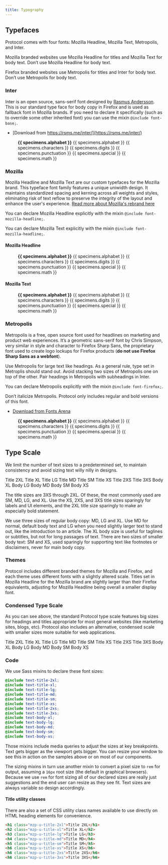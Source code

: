```yaml
---
title: Typography
---
```


## Typefaces
Protocol comes with four fonts: Mozilla Headline, Mozilla Text, Metropolis, and Inter.

Mozilla branded websites use Mozilla Headline for titles and Mozilla Text for body text. Don’t
use Mozilla Headline for body text.

Firefox branded websites use Metropolis for titles and Inter for body text. Don’t
use Metropolis for body text.

### Inter

Inter is an open source, sans-serif font designed by [Rasmus Andersson](https://rsms.me/inter/).
This is our standard type face for body copy in Firefox and is used as fallback font in Mozilla brands.
If you need to declare it specifically (such as to override some other inherited
font) you can use the mixin `@include font-base;`.

* [Download from https://rsms.me/inter/](https://rsms.me/inter/)

<figure id="specimen-inter" class="docs-specimen docs-specimen-font">
  <strong>{{ specimens.alphabet }}</strong>
  {{ specimens.alphabet }}
  {{ specimens.characters }}
  {{ specimens.digits }}
  {{ specimens.punctuation }}
  {{ specimens.special }}
  {{ specimens.math }}
</figure>

### Mozilla

Mozilla Headline and Mozilla Text are our custom typefaces for the Mozilla brand. This typeface font family features a unique uniwidth design. It maintains standardized spacing and kerning across all weights and styles, eliminating risk of text reflow to preserve the integrity of the layout and enhance the user's experience. [Read more about Mozilla's rebrand here](https://blog.mozilla.org/en/mozilla/mozilla-brand-next-era-of-tech/)

You can declare Mozilla Headline explicitly with the mixin `@include font-mozilla-headline;`.

You can declare Mozilla Text explicitly with the mixin `@include font-mozilla-headline;`.

#### Mozilla Headline

<figure id="specimen-mozilla-headline" class="docs-specimen docs-specimen-font">
  <strong>{{ specimens.alphabet }}</strong>
  {{ specimens.alphabet }}
  {{ specimens.characters }}
  {{ specimens.digits }}
  {{ specimens.punctuation }}
  {{ specimens.special }}
  {{ specimens.math }}
</figure>

#### Mozilla Text

<figure id="specimen-mozilla-text" class="docs-specimen docs-specimen-font">
  <strong>{{ specimens.alphabet }}</strong>
  {{ specimens.alphabet }}
  {{ specimens.characters }}
  {{ specimens.digits }}
  {{ specimens.punctuation }}
  {{ specimens.special }}
  {{ specimens.math }}
</figure>

### Metropolis

Metropolis is a free, open source font used for headlines on marketing and product
web experiences. It’s a geometric sans-serif font by Chris Simpson, very similar
in style and character to Firefox Sharp Sans, the proprietary font used to create
logo lockups for Firefox products (**do not use Firefox Sharp Sans as a webfont**).

Use Metropolis for large text like headings. As a general rule, type set in
Metroplis should stand out. Avoid stacking two sizes of Metropolis one on top of
the other. Pair headings in Metropolis with subheadings in Inter.

You can declare Metropolis explicitly with the mixin `@include font-firefox;`.

Don’t italicize Metropolis. Protocol only includes regular and bold versions of
this font.

* [Download from Fonts Arena](https://fontsarena.com/metropolis-by-chris-simpson/)

<figure id="specimen-metropolis" class="docs-specimen docs-specimen-font">
  <strong>{{ specimens.alphabet }}</strong>
  {{ specimens.alphabet }}
  {{ specimens.characters }}
  {{ specimens.digits }}
  {{ specimens.punctuation }}
  {{ specimens.special }}
  {{ specimens.math }}
</figure>

## Type Scale

We limit the number of text sizes to a predetermined set, to maintain consistency
and avoid sizing text willy nilly in designs.

<div id="specimen-type-scale" class="docs-specimen">
  <span class="docs-scale-sample docs-scale-sample-title-2xl">Title 2XL</span>
  <span class="docs-scale-sample docs-scale-sample-title-xl">Title XL</span>
  <span class="docs-scale-sample docs-scale-sample-title-lg">Title LG</span>
  <span class="docs-scale-sample docs-scale-sample-title-md">Title MD</span>
  <span class="docs-scale-sample docs-scale-sample-title-sm">Title SM</span>
  <span class="docs-scale-sample docs-scale-sample-title-xs">Title XS</span>
  <span class="docs-scale-sample docs-scale-sample-title-2xs">Title 2XS</span>
  <span class="docs-scale-sample docs-scale-sample-title-3xs">Title 3XS</span>
  <span class="docs-scale-sample docs-scale-sample-body-xl">Body XL</span>
  <span class="docs-scale-sample docs-scale-sample-body-lg">Body LG</span>
  <span class="docs-scale-sample docs-scale-sample-body-md">Body MD</span>
  <span class="docs-scale-sample docs-scale-sample-body-sm">Body SM</span>
  <span class="docs-scale-sample docs-scale-sample-body-xs">Body XS</span>
</div>

The title sizes are 3XS through 2XL. Of these, the most commonly used are SM, MD,
LG, and XL. Use the XS, 2XS, and 3XS title sizes sparingly for labels and UI
elements, and the 2XL title size sparingly to make an especially bold statement.

We use three sizes of regular body copy: MD, LG and XL. Use MD for normal, default
body text and LG when you need slightly larger text to stand out, like the
introduction to an article. The XL body size is useful for taglines or subtitles,
but not for long passages of text. There are two sizes of smaller body text: SM
and XS, used sparingly for supporting text like footnotes or disclaimers, never
for main body copy.

### Themes

Protocol includes different branded themes for Mozilla and Firefox, and each theme
uses different fonts with a slightly altered scale. Titles set in Mozilla Headline for
the Mozilla brand are slightly larger than their Firefox equivalents, adjusting
for Mozilla Headline being overall a smaller display font.

### Condensed Type Scale

As you can see above, the standard Protocol type scale features big sizes for
headings and titles appropriate for most general websites (like marketing sites,
blogs, etc). Protocol also includes an alternative, condensed scale with smaller
sizes more suitable for web applications.

<div id="specimen-type-scale-condensed" class="docs-specimen">
  <span class="docs-scale-sample docs-scale-sample-title-2xl">Title 2XL</span>
  <span class="docs-scale-sample docs-scale-sample-title-xl">Title XL</span>
  <span class="docs-scale-sample docs-scale-sample-title-lg">Title LG</span>
  <span class="docs-scale-sample docs-scale-sample-title-md">Title MD</span>
  <span class="docs-scale-sample docs-scale-sample-title-sm">Title SM</span>
  <span class="docs-scale-sample docs-scale-sample-title-xs">Title XS</span>
  <span class="docs-scale-sample docs-scale-sample-title-2xs">Title 2XS</span>
  <span class="docs-scale-sample docs-scale-sample-title-3xs">Title 3XS</span>
  <span class="docs-scale-sample docs-scale-sample-body-xl">Body XL</span>
  <span class="docs-scale-sample docs-scale-sample-body-lg">Body LG</span>
  <span class="docs-scale-sample docs-scale-sample-body-md">Body MD</span>
  <span class="docs-scale-sample docs-scale-sample-body-sm">Body SM</span>
  <span class="docs-scale-sample docs-scale-sample-body-xs">Body XS</span>
</div>

### Code

We use Sass mixins to declare these font sizes:

```scss
@include text-title-2xl;
@include text-title-xl;
@include text-title-lg;
@include text-title-md;
@include text-title-sm;
@include text-title-xs;
@include text-title-2xs;
@include text-title-3xs;
@include text-body-xl;
@include text-body-lg;
@include text-body-md;
@include text-body-sm;
@include text-body-xs;
```

Those mixins include media queries to adjust the sizes at key breakpoints. Text
gets bigger as the viewport gets bigger. You can resize your window to see this
in action on the samples above or on most of our components.

The sizing mixins in turn use another mixin to convert a pixel size to `rem` for
output, assuming a `16px` root size (the default in graphical browsers). Because
we use `rem` for font sizing all of our declared sizes are really just suggestions
and the end user can resize as they see fit. Text sizes are always variable so
design accordingly.

#### Title utility classes

There are also a set of CSS utility class names available to use directly on HTML
heading elements for convenience.

```html
<h1 class="mzp-u-title-2xl">Title 2XL</h1>
<h2 class="mzp-u-title-xl">Title XL</h2>
<h3 class="mzp-u-title-lg">Title LG</h3>
<h4 class="mzp-u-title-md">Title MD</h4>
<h5 class="mzp-u-title-sm">Title SM</h5>
<h6 class="mzp-u-title-xs">Title XS</h6>
<h6 class="mzp-u-title-2xs">Title 2XS</h6>
<h6 class="mzp-u-title-3xs">Title 3XS</h6>
```
